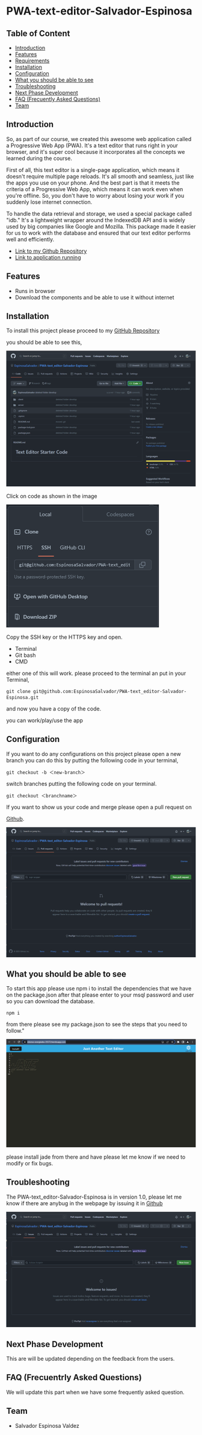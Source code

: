 # PWA-text-editor-Salvador-Espinosa

## Table of Content

- [Introduction](#introduction)
- [Features](#features)
- [Requirements](#requirements)
- [Installation](#installation)
- [Configuration](#configuration)
- [What you should be able to see](#what-you-should-be-able-to-see)
- [Troubleshooting](#troubleshooting)
- [Next Phase Development](#next-phase-development)
- [FAQ (Frecuently Asked Questions)](#faq-frecuentrly-asked-questions)
- [Team](#team)

## Introduction

So, as part of our course, we created this awesome web application called a Progressive Web App (PWA). It's a text editor that runs right in your browser, and it's super cool because it incorporates all the concepts we learned during the course.

First of all, this text editor is a single-page application, which means it doesn't require multiple page reloads. It's all smooth and seamless, just like the apps you use on your phone. And the best part is that it meets the criteria of a Progressive Web App, which means it can work even when you're offline. So, you don't have to worry about losing your work if you suddenly lose internet connection.

To handle the data retrieval and storage, we used a special package called "idb." It's a lightweight wrapper around the IndexedDB API and is widely used by big companies like Google and Mozilla. This package made it easier for us to work with the database and ensured that our text editor performs well and efficiently.

- [Link to my Github Repository](https://github.com/EspinosaSalvador/PWA-text_editor-Salvador-Espinosa)
- [Link to application running](https://intense-everglades-35572.herokuapp.com/)

## Features

- Runs in browser
- Download the components and be able to use it without internet

## Installation

To install this project please proceed to my [GitHub Repository](https://github.com/EspinosaSalvador/E-commerce-Back-End-by-Salvador)

you should be able to see this,

![Github Repository](./img/github%20repo.png)

Click on code as shown in the image

![Click on Code](./img/ssh.png)

Copy the SSH key or the HTTPS key and open.

- Terminal
- Git bash
- CMD

either one of this will work. please proceed to the terminal an put in your Terminal,

```
git clone git@github.com:EspinosaSalvador/PWA-text_editor-Salvador-Espinosa.git
```

and now you have a copy of the code.

you can work/play/use the app

## Configuration

If you want to do any configurations on this project please open a new branch you can do this by putting the following code in your terminal,

```
git checkout -b ＜new-branch＞
```

switch branches putting the following code on your terminal.

```
git checkout ＜branchname＞
```

If you want to show us your code and merge please open a pull request on

[Github](https://github.com/EspinosaSalvador/PWA-text_editor-Salvador-Espinosa/pulls).

![Pull request](./img/pullrequest.png)

## What you should be able to see

To start this app please use npm i to install the dependencies that we have on the package.json after that please enter to your msql password and user so you can download the database.

```
npm i
```

from there please see my package.json to see the steps that you need to follow."

![app running on Heroku](./img/jade-running.png)

please install jade from there and have please let me know if we need to modify or fix bugs.

## Troubleshooting

The PWA-text_editor-Salvador-Espinosa is in version 1.0, please let me know if there are anybug in the webpage by issuing it in [Github](https://github.com/EspinosaSalvador/PWA-text_editor-Salvador-Espinosa/issues)

![Issues-webpage](./img/issues.png)

## Next Phase Development

This are will be updated depending on the feedback from the users.

## FAQ (Frecuentrly Asked Questions)

We will update this part when we have some frequently asked question.

## Team

- Salvador Espinosa Valdez

